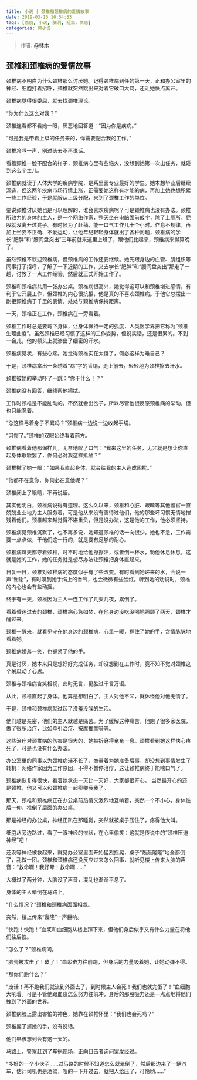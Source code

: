 ```yaml
---
title: 小说 | 颈椎和颈椎病的爱情故事
date: 2019-03-16 10:54:53
tags: [原创, 小说, 脑洞, 短篇，情感]
categories: 微小说
---
```


> 作者: [@林木](http://weibo.com/paigu77)

## 颈椎和颈椎病的爱情故事

  颈椎病不明白为什么颈椎那么讨厌她。记得颈椎病到任的第一天，正和办公室里的神经、细胞打着招呼，颈椎就突然跳出来对着它破口大骂，还让她快点离开。

  颈椎病觉得很委屈，就去找颈椎理论。

  “你为什么这么对我？”

  颈椎连看都不看她一眼，厌恶地回答道：“因为你是疾病。”

  “可是我是带着上级的任务来的，你需要配合我的工作。”

  颈椎冷哼一声，别过头去不再说话。

  看着颈椎一脸不配合的样子，颈椎病心里有些恼火，没想到她第一次出任务，就碰到这么个主儿。

  颈椎病就读于人体大学的疾病学院，是系里面专业最好的学生。她本想毕业后继续深造，但这两年疾病市场行情上涨，正需要她这样有才能的病，再加上她也想积累一些工作经验，于是就服从上级分配，来到了颈椎工作的单位。

  要说颈椎讨厌她也是可以理解的，谁会喜欢疾病呢？可是颈椎病也没有办法。颈椎所效力的身体的主人，是一个网络作家，整天坐在电脑面前敲字，除了上厕所，屁股就没离开过凳子。有时候为了赶稿，能一口气工作几十个小时。作息不规律，再加上坐姿不正确、不爱运动，让他年纪轻轻身体就出了各种问题，颈椎病的学长“肥胖”和“腰间盘突出”三年前就来这里上班了，跟他们比起来，颈椎病来得算晚了。

  虽然颈椎不欢迎颈椎病，但颈椎病的工作还要继续。她先跟身边的血管、肌组织等同事打了招呼，了解了一下近期的工作，又去学长“肥胖”和“腰间盘突出”那走了一趟，讨教了一点工作经验，然后就正式开始工作了。

  颈椎和颈椎病共用一张办公桌。颈椎病很高兴，她觉得这可以和颈椎增进感情，有利于它开展工作，但颈椎的内心很抗拒，他是真的不喜欢颈椎病。于他它总摆出一副拒颈椎病于千里的表情，处处与颈椎病保持距离。

  一天，颈椎正在工作，颈椎病在一旁看着。

  颈椎工作时总是要弯下身体，让身体保持一定的弧度，人类医学界把它称为“颈椎生理曲度”。虽然颈椎已经习惯了这样的工作姿势，但说实话，还是很累的。不到一会儿，他的额头上就渗出了细密的汗水。

  颈椎病见状，有些心疼。她觉得颈椎实在太傻了，何必这样为难自己？

  于是，颈椎病拿出一条绣着“病”字的香绢，走上前去，轻轻地为颈椎擦去汗水。

  颈椎被她的举动吓了一跳：“你干什么！？”

  颈椎病没有回答，继续帮他擦拭。

  工作时颈椎是不能乱动的，不然就会出岔子，所以尽管他很反感颈椎病的举动，但也只能忍着。

  “总这样弓着身子不累吗？”颈椎病一边说一边收起手绢。

  “习惯了。”颈椎的双眼始终看着前方。

  颈椎病看着他那倔样儿，无奈地叹了口气：“我来这里的任务，无非就是想让你直起身体歇歇罢了，你何必对我这样抵触？”

  颈椎撇了她一眼：“如果我直起身体，就会给我的主人造成困扰。”

  “他都不在意你，你何必在意他呢？”

  颈椎闭上了眼睛，不再说话。

  其实他明白，颈椎病说得有道理。这么久以来，颈椎和心脏、眼睛等其他器官一直兢兢业业地为主人服务着，可是他从来没有善待过他们，他的那些坏习惯无情地摧残着他们。颈椎越来越觉得不堪重负，但是没办法，这是他的工作，他必须坚持。

  颈椎病见颈椎沉默了，也不再多说，她知道颈椎的话一向很少。她也不急，工作需要一点点做，干他们这一行的，就是要有足够的耐心。

  颈椎病每天都守着颈椎，时不时地给他擦擦汗，或者倒一杯水，劝他休息休息。这就是她的工作，她的任务就是想尽办法让颈椎把身体直起来。

  日复一日，颈椎对颈椎病的态度似乎有了些改变。有时看到她递来的水，会说一声“谢谢”，有时嗅到她手绢上的香气，也会微微有些脸红。听到她的劝说时，颈椎的内心也会有些动摇。

  终于有一天，颈椎因为主人一连工作了几天几夜，累倒了。

  看着昏迷过去的颈椎，颈椎病心急如焚，在他身边没吃没喝地照顾了两天，颈椎才醒过来。

  颈椎一醒来，就看见守在他身边的颈椎病，心里一暖，握住了她的手，含情脉脉地看着她。

  颈椎病娇羞一笑，也握紧了他的手。

  真是讨厌，她本来只是想好好完成任务，却没想到在工作时，竟不知不觉对颈椎这个呆瓜动了心思。

  颈椎与颈椎病含笑相视，此时无言，更胜过千言万语。

  从此，颈椎直起了身体。他算是想明白了，主人对他不义，就休怪他对他无情了。

  于是，颈椎和颈椎病就过起了没羞没臊的生活。

  他们越是亲密，他们的主人就越是痛苦。为了缓解这种痛苦，他跑了很多家医院，做了很多治疗，比如牵引治疗、按摩推拿等等。

  这些治疗对颈椎病的伤害是很大的，她被折磨得奄奄一息。颈椎看到她这样快心疼死了，可是也没有什么办法。

  办公室里的同事以为颈椎病活不长了，商量着为她准备后事，却没想到事情发生了转机：网络作家因为工作原因，不得不暂停治疗，这让颈椎病终于能喘口气了。

  颈椎病恢复得很快，看着她状态一天比一天好，大家都很开心。 当然最开心的还是颈椎，他又可以和颈椎病一起卿卿我我了。

  那天，颈椎和颈椎病正在办公桌前热情又激烈地互啃着，突然一个不小心，身体往后一仰，推倒了后面的办公桌。

  那是神经的办公桌，神经正趴在那睡觉，突然就被桌子压住了，疼得他大叫。

  细胞从旁边路过，看了一眼神经的惨状，在心里偷笑：这就是传说中的“颈椎压迫神经”吧！

  还没等神经被救起来，就见办公室里面开始猛烈摇晃，桌子“轰轰隆隆”地全都倒了，乱做一团。颈椎和颈椎病还没反应过来怎么回事，就听见楼上传来大脑的声音：“救命啊！我好晕！救命啊……”

  大概过了两分钟，大脑没了声音，混乱也渐渐平息了。

  身体的主人晕倒在马路上。

  “什么情况？”颈椎和颈椎病面面相觑。

  突然，楼上传来“轰隆”一声巨响。

  “快跑！快跑！”血浆和血细胞从楼上蹿下来，但他们身后似乎又有什么力量在将他们往后拽。

  “怎么了？”颈椎病问。

  “脑壳被攻击了！破了！”血浆奋力往前跑，但身后的力量吸着她，让她动弹不得。

  “那你们跑什么？”

  “废话！再不跑我们就流到外面去了，到时候主人会死！我们也就完蛋了！”血细胞大吼着。可是不管他跟血浆怎么努力往前冲，身后的那股吸力还是一点点地将他们拽到了外面的世界。

  颈椎病脸上露出害怕的神色，她靠在颈椎怀里：“我们也会死吗？”

  颈椎握了握她的手，没有说话。

  他们早该想到会有这一天的。

  马路上，警察赶到了车祸现场，正向目击者询问案发经过。

  “多好的一个小伙子……过马路的时候不知道怎么就晕倒了，然后那边来了一辆汽车，估计司机也是酒驾，嗖的一下开过去，就把人给压了，可怜哟……”